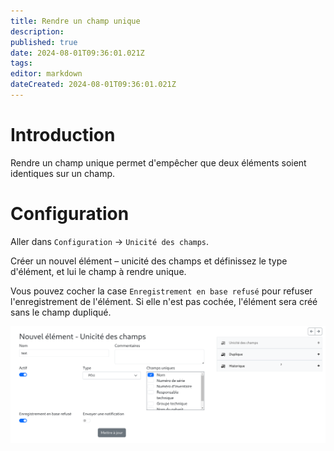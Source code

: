 ```yaml
---
title: Rendre un champ unique
description: 
published: true
date: 2024-08-01T09:36:01.021Z
tags: 
editor: markdown
dateCreated: 2024-08-01T09:36:01.021Z
---
```


# Introduction
Rendre un champ unique permet d'empêcher que deux éléments soient identiques sur un champ.

# Configuration
Aller dans `Configuration` -> `Unicité des champs`.

Créer un nouvel élément – unicité des champs et définissez le type d'élément, et lui le champ à rendre unique.

Vous pouvez cocher la case `Enregistrement en base refusé` pour refuser l'enregistrement de l'élément. Si elle n'est pas cochée, l'élément sera créé sans le champ dupliqué.

![configuration.png](/files/img/fonctionnel/unicite/configuration.png)